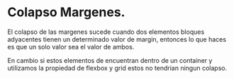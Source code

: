 # Colapso Margenes.

El colapso de las margenes sucede cuando dos elementos bloques adyacentes tienen un determinado valor de margin, entonces lo que haces es que un solo valor sea el valor de ambos.

En cambio si estos elementos de encuentran dentro de un container y utilizamos la propiedad de flexbox y grid estos no tendrian ningun colapso.